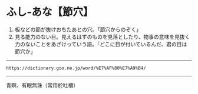 # ふし‐あな【節穴】
1. 板などの節が抜けおちたあとの穴。「節穴からのぞく」
2. 見る能力のない目。見えるはずのものを見落としたり、物事の意味を見抜く力のないことをあざけっていう語。「どこに目が付いているんだ、君の目は節穴か」

---
`https://dictionary.goo.ne.jp/word/%E7%AF%80%E7%A9%B4/`

---
青瞑、有眼無珠（常用於吐槽）